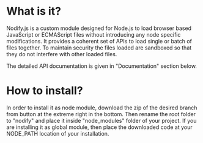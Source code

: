 What is it?
==============

Nodify.js is a custom module designed for Node.js to load browser based JavaScript or ECMAScript files without introducing any node specific modifications. It provides a coherent set of APIs to load single or batch of files together. To maintain security the files loaded are sandboxed so that they do not interfere with other loaded files.

The detailed API documentation is given in "Documentation" section below.

How to install?
=================

In order to install it as node module, download the zip of the desired branch from button at the extreme right in the bottom. Then rename the root folder to "nodify" and place it inside "node_modules" folder of your project. If you are installing it as global module, then place the downloaded code at your NODE_PATH location of your installation.



